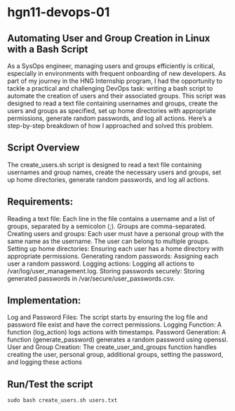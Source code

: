 # hgn11-devops-01
## Automating User and Group Creation in Linux with a Bash Script

As a SysOps engineer, managing users and groups efficiently is critical, especially in environments with frequent onboarding of new developers. As part of my journey in the HNG Internship program, I had the opportunity to tackle a practical and challenging DevOps task: writing a bash script to automate the creation of users and their associated groups. This script was designed to read a text file containing usernames and groups, create the users and groups as specified, set up home directories with appropriate permissions, generate random passwords, and log all actions. Here’s a step-by-step breakdown of how I approached and solved this problem.

## Script Overview

The create_users.sh script is designed to read a text file containing usernames and group names, create the necessary users and groups, set up home directories, generate random passwords, and log all actions.

## Requirements:

Reading a text file: Each line in the file contains a username and a list of groups, separated by a semicolon (;). Groups are comma-separated.
Creating users and groups: Each user must have a personal group with the same name as the username. The user can belong to multiple groups.
Setting up home directories: Ensuring each user has a home directory with appropriate permissions.
Generating random passwords: Assigning each user a random password.
Logging actions: Logging all actions to /var/log/user_management.log.
Storing passwords securely: Storing generated passwords in /var/secure/user_passwords.csv.

## Implementation:

Log and Password Files: The script starts by ensuring the log file and password file exist and have the correct permissions.
Logging Function: A function (log_action) logs actions with timestamps.
Password Generation: A function (generate_password) generates a random password using openssl.
User and Group Creation: The create_user_and_groups function handles creating the user, personal group, additional groups, setting the password, and logging these actions

## Run/Test the script

`sudo bash create_users.sh users.txt`
